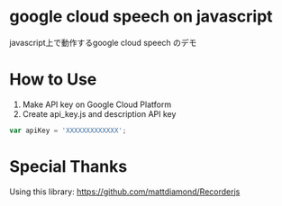 # google cloud speech on javascript
javascript上で動作するgoogle cloud speech のデモ

# How to Use
1. Make API key on Google Cloud Platform
2. Create api_key.js and description API key
```javascript:api_key.js
var apiKey = 'XXXXXXXXXXXXX';
```

# Special Thanks
Using this library: https://github.com/mattdiamond/Recorderjs
